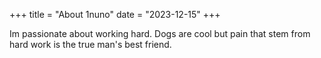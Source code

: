 +++
title = "About 1nuno"
date = "2023-12-15"
+++

Im passionate about working hard. Dogs are cool but pain that stem from hard work is the true man's best friend.



